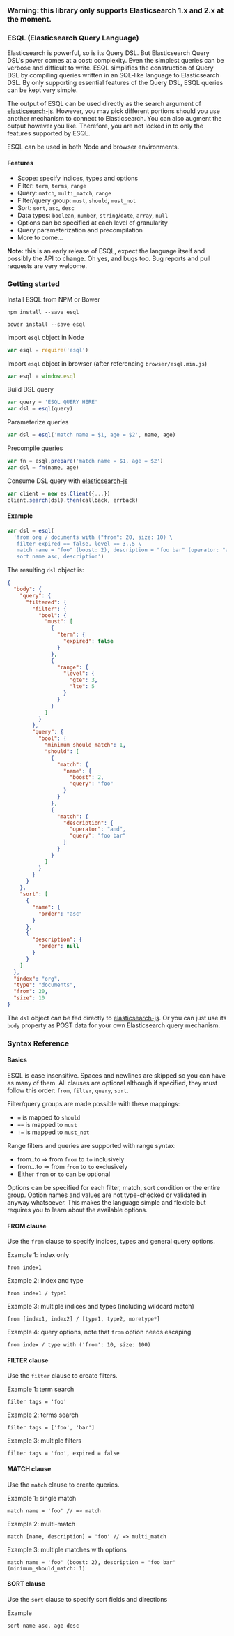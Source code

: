 ### Warning: this library only supports Elasticsearch 1.x and 2.x at the moment.

### ESQL (Elasticsearch Query Language)

Elasticsearch is powerful, so is its Query DSL. But Elasticsearch Query DSL's power comes at a cost: complexity. Even the simplest queries can be verbose and difficult to write. ESQL simplifies the construction of Query DSL by compiling queries written in an SQL-like language to Elasticsearch DSL. By only supporting essential features of the Query DSL, ESQL queries can be kept very simple.

The output of ESQL can be used directly as the search argument of [elasticsearch-js](https://github.com/elasticsearch/elasticsearch-js). However, you may pick different portions should you use another mechanism to connect to Elasticsearch. You can also augment the output however you like. Therefore, you are not locked in to only the features supported by ESQL.

ESQL can be used in both Node and browser environments.

#### Features

* Scope: specify indices, types and options
* Filter: `term`, `terms`, `range`
* Query: `match`, `multi_match`, `range`
* Filter/query group: `must`, `should`, `must_not`
* Sort: `sort`, `asc`, `desc`
* Data types: `boolean`, `number`, `string`/`date`, `array`, `null`
* Options can be specified at each level of granularity
* Query parameterization and precompilation
* More to come...

**Note:** this is an early release of ESQL, expect the language itself and possibly the API to change. Oh yes, and bugs too. Bug reports and pull requests are very welcome.


### Getting started
Install ESQL from NPM or Bower
```
npm install --save esql
```

```
bower install --save esql
```

Import `esql` object in Node
```javascript
var esql = require('esql')
```

Import `esql` object in browser (after referencing `browser/esql.min.js`)

```javascript
var esql = window.esql
```

Build DSL query
```javascript
var query = 'ESQL QUERY HERE'
var dsl = esql(query)
```

Parameterize queries
```javascript
var dsl = esql('match name = $1, age = $2', name, age)
```

Precompile queries
```javascript
var fn = esql.prepare('match name = $1, age = $2')
var dsl = fn(name, age)
```

Consume DSL query with [elasticsearch-js](https://github.com/elasticsearch/elasticsearch-js)
```javascript
var client = new es.Client({...})
client.search(dsl).then(callback, errback)
```

#### Example

```javascript
var dsl = esql(
  'from org / documents with ("from": 20, size: 10) \
   filter expired == false, level == 3..5 \
   match name = "foo" (boost: 2), description = "foo bar" (operator: "and") with (minimum_should_match: 1) \
   sort name asc, description')
```

The resulting `dsl` object is:

```json
{
  "body": {
    "query": {
      "filtered": {
        "filter": {
          "bool": {
            "must": [
              {
                "term": {
                  "expired": false
                }
              },
              {
                "range": {
                  "level": {
                    "gte": 3,
                    "lte": 5
                  }
                }
              }
            ]
          }
        },
        "query": {
          "bool": {
            "minimum_should_match": 1,
            "should": [
              {
                "match": {
                  "name": {
                    "boost": 2,
                    "query": "foo"
                  }
                }
              },
              {
                "match": {
                  "description": {
                    "operator": "and",
                    "query": "foo bar"
                  }
                }
              }
            ]
          }
        }
      }
    },
    "sort": [
      {
        "name": {
          "order": "asc"
        }
      },
      {
        "description": {
          "order": null
        }
      }
    ]
  },
  "index": "org",
  "type": "documents",
  "from": 20,
  "size": 10
}
```

The `dsl` object can be fed directly to [elasticsearch-js](https://github.com/elasticsearch/elasticsearch-js). Or you can just use its `body` property as POST data for your own Elasticsearch query mechanism.


### Syntax Reference

#### Basics

ESQL is case insensitive. Spaces and newlines are skipped so you can have as many of them. All clauses are optional although if specified, they must follow this order: `from`, `filter`, `query`, `sort`.

Filter/query groups are made possible with these mappings:

* `=` is mapped to `should`
* `==` is mapped to `must`
* `!=` is mapped to `must_not`

Range filters and queries are supported with range syntax:

* from..to => from `from` to `to` inclusively
* from...to => from `from` to `to` exclusively
* Either `from` or `to` can be optional

Options can be specified for each filter, match, sort condition or the entire group. Option names and values are not type-checked or validated in anyway whatsoever. This makes the language simple and flexible but requires you to learn about the available options.


#### FROM clause

Use the `from` clause to specify indices, types and general query options.

Example 1: index only
```
from index1
```

Example 2: index and type
```
from index1 / type1
```

Example 3: multiple indices and types (including wildcard match)
```
from [index1, index2] / [type1, type2, moretype*]
```

Example 4: query options, note that `from` option needs escaping
```
from index / type with ('from': 10, size: 100)
```

#### FILTER clause

Use the `filter` clause to create filters.

Example 1: term search
```
filter tags = 'foo'
```

Example 2: terms search
```
filter tags = ['foo', 'bar']
```

Example 3: multiple filters
```
filter tags = 'foo', expired = false
```


#### MATCH clause

Use the `match` clause to create queries.

Example 1: single match
```
match name = 'foo' // => match
```

Example 2: multi-match
```
match [name, description] = 'foo' // => multi_match
```

Example 3: multiple matches with options
```
match name = 'foo' (boost: 2), description = 'foo bar' (minimum_should_match: 1)
```


#### SORT clause

Use the `sort` clause to specify sort fields and directions

Example
```
sort name asc, age desc
```
